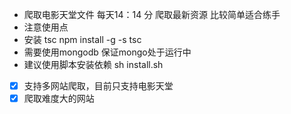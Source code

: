 * 爬取电影天堂文件 每天14：14 分 爬取最新资源 比较简单适合练手
* 注意使用点
* 安装 tsc  npm install -g -s tsc
* 需要使用mongodb 保证mongo处于运行中
* 建议使用脚本安装依赖  sh install.sh


-[x] 支持多网站爬取，目前只支持电影天堂
-[x] 爬取难度大的网站

